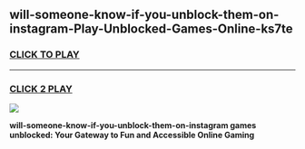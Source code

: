
## will-someone-know-if-you-unblock-them-on-instagram-Play-Unblocked-Games-Online-ks7te
<h3>
<a href="https://premium76.site?title=will-someone-know-if-you-unblock-them-on-instagram&ref=25A">CLICK TO PLAY</a></h3>
<hr>

<h3>
<a href="https://premium76.site?title=will-someone-know-if-you-unblock-them-on-instagram&ref=25A">CLICK 2 PLAY</a>
  
</h3>

<a href="https://premium76.site?title=will-someone-know-if-you-unblock-them-on-instagram&ref=25A"><img src="https://clearcache.store/games.png"></a>


**will-someone-know-if-you-unblock-them-on-instagram games unblocked: Your Gateway to Fun and Accessible Online Gaming**
